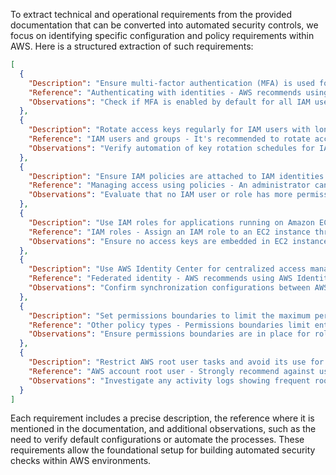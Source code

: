 To extract technical and operational requirements from the provided documentation that can be converted into automated security controls, we focus on identifying specific configuration and policy requirements within AWS. Here is a structured extraction of such requirements:

```json
[
  {
    "Description": "Ensure multi-factor authentication (MFA) is used for increased security of AWS accounts.",
    "Reference": "Authenticating with identities - AWS recommends using MFA to increase account security. URL: https://docs.aws.amazon.com/singlesignon/latest/userguide/enable-mfa.html",
    "Observations": "Check if MFA is enabled by default for all IAM users and accounts handling AWS resources."
  },
  {
    "Description": "Rotate access keys regularly for IAM users with long-term credentials.",
    "Reference": "IAM users and groups - It's recommended to rotate access keys regularly for cases that require long-term credentials. URL: https://docs.aws.amazon.com/IAM/latest/UserGuide/best-practices.html#rotate-credentials",
    "Observations": "Verify automation of key rotation schedules for IAM users with active access keys."
  },
  {
    "Description": "Ensure IAM policies are attached to IAM identities or AWS resources to control access permissions.",
    "Reference": "Managing access using policies - An administrator can create policies and attach them to resources and identities. URL: https://docs.aws.amazon.com/IAM/latest/UserGuide/access_policies.html#access_policies-json",
    "Observations": "Evaluate that no IAM user or role has more permissions than necessary."
  },
  {
    "Description": "Use IAM roles for applications running on Amazon EC2 to manage temporary credentials securely.",
    "Reference": "IAM roles - Assign an IAM role to an EC2 instance through an instance profile for temporary credential management. URL: https://docs.aws.amazon.com/IAM/latest/UserGuide/id_roles_use_switch-role-ec2.html",
    "Observations": "Ensure no access keys are embedded in EC2 instances configurations."
  },
  {
    "Description": "Use AWS Identity Center for centralized access management across AWS accounts and applications.",
    "Reference": "Federated identity - AWS recommends using AWS Identity Center for centralized access control. URL: https://docs.aws.amazon.com/singlesignon/latest/userguide/what-is.html",
    "Observations": "Confirm synchronization configurations between AWS Identity Center and the primary user directory."
  },
  {
    "Description": "Set permissions boundaries to limit the maximum permissions granted to IAM entities.",
    "Reference": "Other policy types - Permissions boundaries limit entity permissions; setting them is recommended for additional control. URL: https://docs.aws.amazon.com/IAM/latest/UserGuide/access_policies_boundaries.html",
    "Observations": "Ensure permissions boundaries are in place for roles with sensitive permissions."
  },
  {
    "Description": "Restrict AWS root user tasks and avoid its use for everyday operations.",
    "Reference": "AWS account root user - Strongly recommend against using the root user for routine tasks. URL: https://docs.aws.amazon.com/IAM/latest/UserGuide/id_root-user.html#root-user-tasks",
    "Observations": "Investigate any activity logs showing frequent root user access."
  }
]
```

Each requirement includes a precise description, the reference where it is mentioned in the documentation, and additional observations, such as the need to verify default configurations or automate the processes. These requirements allow the foundational setup for building automated security checks within AWS environments.
